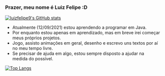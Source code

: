 ### Prazer, meu nome é Luiz Felipe :D

[![luizfelipe9's GitHub stats](https://github-readme-stats.vercel.app/api?username=luizfelipe9&show_icons=true&theme=dark)](https://github.com/luizfelipe9/github-readme-stats)

- Atualmente (12/09/2021) estou aprendendo a programar em Java.
- Por enquanto estou apenas em aprendizado, mas em breve irei começar meus próprios projetos.
- Jogo, assisto animações em geral, desenho e escrevo uns textos por aí no meu tempo livre.
- Se precisar de ajuda em algo, estou sempre disposto a ajudar na medida do possível.

[![Top Langs](https://github-readme-stats.vercel.app/api/top-langs/?username=luizfelipe9&layout=compact)](https://github.com/luizfelipe9/github-readme-stats) 

